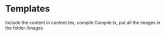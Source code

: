 # Templates

Include the content in content.tex, compile Compile.tx, put all the images in the folder /Images 
